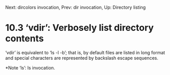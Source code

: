 Next: dircolors invocation,  Prev: dir invocation,  Up: Directory listing

10.3 ‘vdir’: Verbosely list directory contents
==============================================

‘vdir’ is equivalent to ‘ls -l -b’; that is, by default files are listed
in long format and special characters are represented by backslash
escape sequences.

   *Note ‘ls’: ls invocation.

